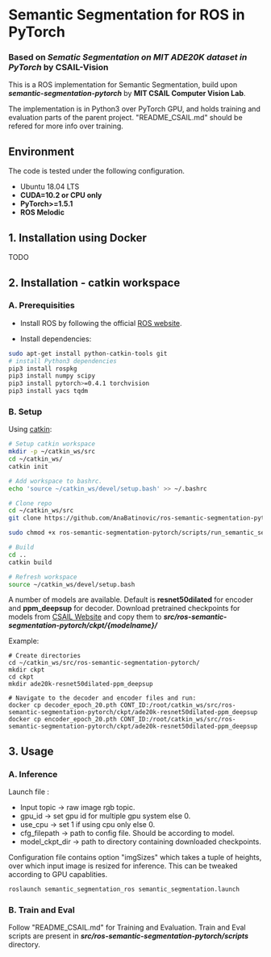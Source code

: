 # Semantic Segmentation for ROS in PyTorch
### Based on *Sematic Segmentation on MIT ADE20K dataset in PyTorch* by CSAIL-Vision

This is a ROS implementation for Semantic Segmentation, build upon ***semantic-segmentation-pytorch*** by **MIT CSAIL Computer Vision Lab**.

The implementation is in Python3 over PyTorch GPU, and holds training and evaluation parts of the parent project. "README_CSAIL.md" should be refered for more info over training.

## Environment
The code is tested under the following configuration.
- Ubuntu 18.04 LTS
- **CUDA=10.2 or CPU only**
- **PyTorch>=1.5.1**
- **ROS Melodic**


## 1. Installation using Docker
TODO
## 2. Installation - catkin workspace
### A. Prerequisities

- Install ROS by following the official [ROS website](https://www.ros.org/install/).

- Install dependencies:
```bash
sudo apt-get install python-catkin-tools git
# install Python3 dependencies
pip3 install rospkg
pip3 install numpy scipy
pip3 install pytorch>=0.4.1 torchvision
pip3 install yacs tqdm
```

### B. Setup

Using [catkin](http://wiki.ros.org/catkin):

```bash
# Setup catkin workspace
mkdir -p ~/catkin_ws/src
cd ~/catkin_ws/
catkin init

# Add workspace to bashrc.
echo 'source ~/catkin_ws/devel/setup.bash' >> ~/.bashrc

# Clone repo
cd ~/catkin_ws/src
git clone https://github.com/AnaBatinovic/ros-semantic-segmentation-pytorch.git

sudo chmod +x ros-semantic-segmentation-pytorch/scripts/run_semantic_segmentation

# Build 
cd ..
catkin build

# Refresh workspace
source ~/catkin_ws/devel/setup.bash
```
A number of models are available. Default is **resnet50dilated** for encoder and **ppm_deepsup** for decoder.
Download pretrained checkpoints for models from [CSAIL Website](http://sceneparsing.csail.mit.edu/model/pytorch) and copy them to ***src/ros-semantic-segmentation-pytorch/ckpt/{modelname}/***

Example:

```
# Create directories
cd ~/catkin_ws/src/ros-semantic-segmentation-pytorch/
mkdir ckpt
cd ckpt 
mkdir ade20k-resnet50dilated-ppm_deepsup

# Navigate to the decoder and encoder files and run:
docker cp decoder_epoch_20.pth CONT_ID:/root/catkin_ws/src/ros-semantic-segmentation-pytorch/ckpt/ade20k-resnet50dilated-ppm_deepsup
docker cp encoder_epoch_20.pth CONT_ID:/root/catkin_ws/src/ros-semantic-segmentation-pytorch/ckpt/ade20k-resnet50dilated-ppm_deepsup
```

## 3. Usage

### A. Inference

Launch file :
- Input topic -> raw image rgb topic.
- gpu_id -> set gpu id for multiple gpu system else 0.
- use_cpu -> set 1 if using cpu only else 0.
- cfg_filepath -> path to config file. Should be according to model.
- model_ckpt_dir -> path to directory containing downloaded checkpoints.

Configuration file contains option "imgSizes" which takes a tuple of heights, over which input image is resized for inference. This can be tweaked according to GPU capablities.

```bash
roslaunch semantic_segmentation_ros semantic_segmentation.launch
```

### B. Train and Eval

Follow "README_CSAIL.md" for Training and Evaluation. Train and Eval scripts are present in ***src/ros-semantic-segmentation-pytorch/scripts*** directory.